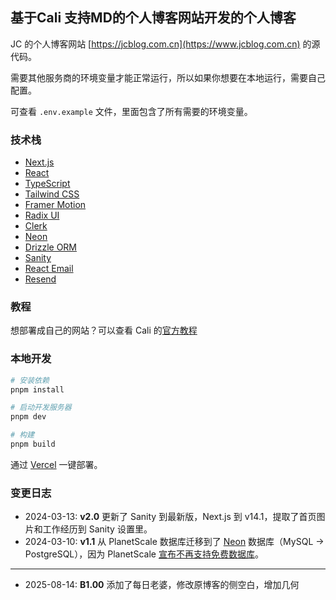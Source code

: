 ## 基于Cali 支持MD的个人博客网站开发的个人博客

JC 的个人博客网站 [https://jcblog.com.cn](https://www.jcblog.com.cn) 的源代码。

需要其他服务商的环境变量才能正常运行，所以如果你想要在本地运行，需要自己配置。

可查看 `.env.example` 文件，里面包含了所有需要的环境变量。

### 技术栈

- [Next.js](https://nextjs.org/)
- [React](https://reactjs.org/)
- [TypeScript](https://www.typescriptlang.org/)
- [Tailwind CSS](https://tailwindcss.com/)
- [Framer Motion](https://www.framer.com/motion/)
- [Radix UI](https://www.radix-ui.com/)
- [Clerk](https://clerk.com/)
- [Neon](https://neon.tech/)
- [Drizzle ORM](https://orm.drizzle.team/)
- [Sanity](https://www.sanity.io/)
- [React Email](https://react.email)
- [Resend](https://resend.com/)

### 教程

想部署成自己的网站？可以查看 Cali 的[官方教程](https://cali.so/blog/guide-for-cloning-my-site)

### 本地开发

```bash
# 安装依赖
pnpm install

# 启动开发服务器
pnpm dev

# 构建
pnpm build
```

通过 [Vercel](https://vercel.com/) 一键部署。

### 变更日志

- 2024-03-13: **v2.0** 更新了 Sanity 到最新版，Next.js 到 v14.1，提取了首页图片和工作经历到 Sanity 设置里。
- 2024-03-10: **v1.1** 从 PlanetScale 数据库迁移到了 [Neon](https://neon.tech/) 数据库（MySQL -> PostgreSQL），因为 PlanetScale [宣布不再支持免费数据库](https://planetscale.com/blog/planetscale-forever)。
---
- 2025-08-14: **B1.00** 添加了每日老婆，修改原博客的侧空白，增加几何
